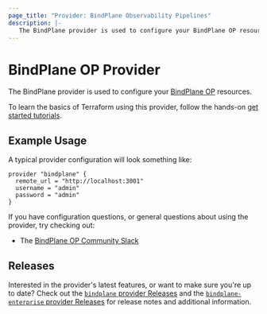 ```yaml
---
page_title: "Provider: BindPlane Observability Pipelines"
description: |-
   The BindPlane provider is used to configure your BindPlane OP resources
---
```


# BindPlane OP Provider

The BindPlane provider is used to configure your [BindPlane OP](https://observiq.com/solutions/bindplane-op/) resources.

To learn the basics of Terraform using this provider, follow the hands-on
[get started tutorials](https://developer.hashicorp.com/terraform/tutorials/gcp-get-started/infrastructure-as-code).

## Example Usage

A typical provider configuration will look something like:

```hcl
provider "bindplane" {
  remote_url = "http://localhost:3001"
  username = "admin"
  password = "admin"
}
```

If you have configuration questions, or general questions about using the provider, try checking out:

* The [BindPlane OP Community Slack](https://launchpass.com/bindplane)

## Releases

Interested in the provider's latest features, or want to make sure you're up to date?
Check out the [`bindplane` provider Releases](https://github.com/observIQ/terraform-provider-bindplane/releases)
and the [`bindplane-enterprise` provider Releases](https://github.com/observIQ/terraform-provider-bindplane-enterprise/releases)
for release notes and additional information.

